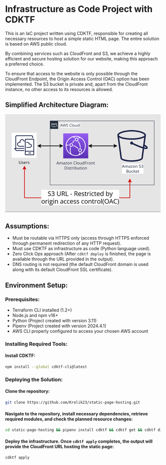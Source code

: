 # Infrastructure as Code Project with CDKTF

This is an IaC project written using CDKTF, responsible for creating all necessary resources to host a simple static HTML page. The entire solution is based on AWS public cloud.

By combining services such as CloudFront and S3, we achieve a highly efficient and secure hosting solution for our website, making this approach a preferred choice.

To ensure that access to the website is only possible through the CloudFront Endpoint, the Origin Access Control (OAC) option has been implemented. The S3 bucket is private and, apart from the CloudFront instance, no other access to its resources is allowed.

## Simplified Architecture Diagram:

![Architecture Diagram](./doc/images/diagram.png)

## Assumptions:

- Must be routable via HTTPS only (access through HTTPS enforced through permanent redirection of any HTTP request).
- Must use CDKTF as infrastructure as code (Python language used).
- Zero Click Ops approach (After `cdktf deploy` is finished, the page is available through the URL provided in the output).
- DNS routing is not required (the default CloudFront domain is used along with its default CloudFront SSL certificate).

## Environment Setup:

### Prerequisites:

- Terraform CLI installed (1.2+)
- Node.js and npm v16+
- Python (Project created with version 3.11)
- Pipenv (Project created with version 2024.4.1)
- AWS CLI properly configured to access your chosen AWS account

### Installing Required Tools:

#### Install CDKTF:
```sh
npm install --global cdktf-cli@latest
```

### Deploying the Solution:

#### Clone the repository:
```sh
git clone https://github.com/Krolik23/static-page-hosting.git
```

#### Navigate to the repository, install necessary dependencies, retrieve required modules, and check the planned resource changes:
```sh
cd static-page-hosting && pipenv install cdktf && cdktf get && cdktf diff
```

#### Deploy the infrastructure. Once `cdktf apply` completes, the output will provide the CloudFront URL hosting the static page:
```sh
cdktf apply
```